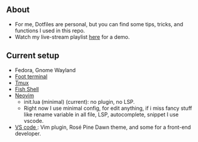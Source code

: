 ## About

- For me, Dotfiles are personal, but you can find some tips, tricks, and functions I used in this repo.
- Watch my live-stream playlist [here](https://www.youtube.com/playlist?list=PLcazFfFZIFPld0UvU7OxYl6ayyBJ6MvY7) for a demo.

## Current setup

- Fedora, Gnome Wayland
- [Foot terminal](./foot/foot.ini)
- [Tmux](./tmux/tmux.conf)
- [Fish Shell](./fish/)
- [Neovim](./nvim/)
  - init.lua (minimal) (current): no plugin, no LSP.
  - Right now I use minimal config, for edit anything, if i miss fancy stuff like rename variable in all file, LSP, autocomplete, snippet I use vscode.
- [ VS code ](./profile.code-profile): Vim plugin, Rosé Pine Dawn theme, and some for a front-end developer.
